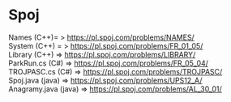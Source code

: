 # Spoj
Names (C++)= > https://pl.spoj.com/problems/NAMES/ </br>
System (C++) = > https://pl.spoj.com/problems/FR_01_05/ </br>
Library (C++) => https://pl.spoj.com/problems/LIBRARY/ </br>
ParkRun.cs (C#) => https://pl.spoj.com/problems/FR_05_04/ </br>
TROJPASC.cs (C#) => https://pl.spoj.com/problems/TROJPASC/ </br>
Spoj.java (java) => https://pl.spoj.com/problems/UPS12_A/ </br>
Anagramy.java (java) => https://pl.spoj.com/problems/AL_30_01/ </br>
